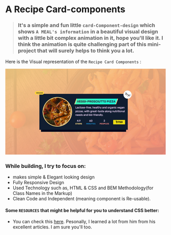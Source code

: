 # **A Recipe Card-components**

> ### It's a simple and fun little `card-Component-design` which shows `A MEAL's information` in a beautiful visual design with a little bit complex animation in it, hope you'll like it. I think the animation is quite challenging part of this mini-project that will surely helps to think you a lot.

Here is the Visual representation of the `Recipe Card Components` :

![alt text](/img/Recipe-pizza.png "Recipe Card of a Vegeterian Pizza")

### While building, I try to focus on:

- makes simple & Elegant looking design
- Fully Responsive Design
- Used Technology such as, HTML & CSS and BEM Methodology(for Class Names in the Markup)
- Clean Code and Independent (meaning component is Re-usable).

#### Some `RESOURCES` that might be helpful for you to understand CSS better:

- You can check this [here](https://ishadeed.com/). Pesonally, I learned a lot from him from his excellent articles. I am sure you'll too.
